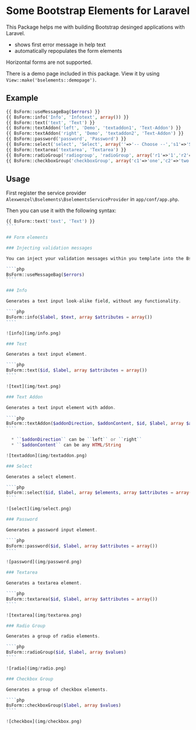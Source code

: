 # Some Bootstrap Elements for Laravel

This Package helps me with building Bootstrap desinged applications with Laravel.

  * shows first error message in help text
  * automatically repopulates the form elements

Horizontal forms are not supported.

There is a demo page included in this package. View it by using ``View::make('bselements::demopage')``.

## Example

````php
{{ BsForm::useMessageBag($errors) }}
{{ BsForm::info('Info', 'Infotext', array()) }}
{{ BsForm::text('text', 'Text') }}
{{ BsForm::textAddon('left', 'Demo', 'textaddon1', 'Text-Addon') }}
{{ BsForm::textAddon('right', 'Demo', 'textaddon2', 'Text-Addon') }}
{{ BsForm::password('password', 'Password') }}
{{ BsForm::select('select', 'Select', array(''=>'-- Choose --','s1'=>'Select 1','s2'=>'Select 2','s3'=>'Select 3')) }}
{{ BsForm::textarea('textarea', 'Textarea') }}
{{ BsForm::radioGroup('radiogroup', 'radioGroup', array('r1'=>'1','r2'=>'2','r3'=>'3')) }}
{{ BsForm::checkboxGroup('checkboxGroup', array('c1'=>'one','c2'=>'two','c3'=>'three')) }}
````

## Usage

First register the service provider ``Alexwenzel\Bselements\BselementsServiceProvider`` in ``app/conf/app.php``.

Then you can use it with the following syntax:

`````php
{{ BsForm::text('text', 'Text') }}
````

## Form elements

### Injecting validation messages

You can inject your validation messages within you template into the BsForm class.

````php
BsForm::useMessageBag($errors)
````

### Info

Generates a text input look-alike field, without any functionality.

````php
BsForm::info($label, $text, array $attributes = array())
````

![info](img/info.png)

### Text

Generates a text input element.

````php
BsForm::text($id, $label, array $attributes = array())
````

![text](img/text.png)

### Text Addon

Generates a text input element with addon.

````php
BsForm::textAddon($addonDirection, $addonContent, $id, $label, array $attributes = array())
````

  * ``$addonDirection`` can be ``left`` or ``right``
  * ``$addonContent`` can be any HTML/String

![textaddon](img/textaddon.png)

### Select

Generates a select element.

````php
BsForm::select($id, $label, array $elements, array $attributes = array())
````

![select](img/select.png)

### Password

Generates a password input element.

````php
BsForm::password($id, $label, array $attributes = array())
````

![password](img/password.png)

### Textarea

Generates a textarea element.

````php
BsForm::textarea($id, $label, array $attributes = array())
````

![textarea](img/textarea.png)

### Radio Group

Generates a group of radio elements.

````php
BsForm::radioGroup($id, $label, array $values)
````

![radio](img/radio.png)

### Checkbox Group

Generates a group of checkbox elements.

````php
BsForm::checkboxGroup($label, array $values)
````

![checkbox](img/checkbox.png)